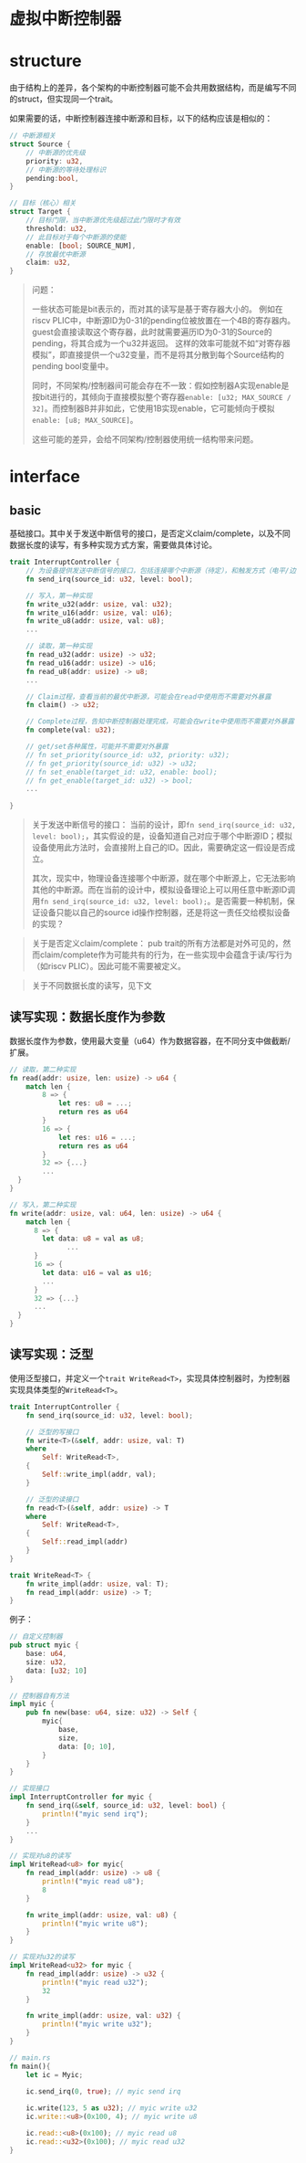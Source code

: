 # 虚拟中断控制器
# structure

由于结构上的差异，各个架构的中断控制器可能不会共用数据结构，而是编写不同的struct，但实现同一个trait。

如果需要的话，中断控制器连接中断源和目标，以下的结构应该是相似的：

```rust
// 中断源相关
struct Source {
    // 中断源的优先级
    priority: u32,
    // 中断源的等待处理标识
    pending:bool,
}

// 目标（核心）相关
struct Target {
    // 目标门限，当中断源优先级超过此门限时才有效
    threshold: u32,
    // 此目标对于每个中断源的使能
    enable: [bool; SOURCE_NUM],
    // 存放最优中断源
    claim: u32,
}
```

>问题：
>
>一些状态可能是bit表示的，而对其的读写是基于寄存器大小的。
>例如在riscv PLIC中，中断源ID为0-31的pending位被放置在一个4B的寄存器内。guest会直接读取这个寄存器，此时就需要遍历ID为0-31的Source的pending，将其合成为一个u32并返回。
>这样的效率可能就不如“对寄存器模拟”，即直接提供一个u32变量，而不是将其分散到每个Source结构的pending bool变量中。
>
>同时，不同架构/控制器间可能会存在不一致：假如控制器A实现enable是按bit进行的，其倾向于直接模拟整个寄存器``enable: [u32; MAX_SOURCE / 32]``。而控制器B并非如此，它使用1B实现enable，它可能倾向于模拟``enable: [u8; MAX_SOURCE]``。
>
>这些可能的差异，会给不同架构/控制器使用统一结构带来问题。








# interface

## basic

基础接口。其中关于发送中断信号的接口，是否定义claim/complete，以及不同数据长度的读写，有多种实现方式方案，需要做具体讨论。

```rust
trait InterruptController {
    // 为设备提供发送中断信号的接口，包括连接哪个中断源（待定），和触发方式（电平/边缘）
    fn send_irq(source_id: u32, level: bool);

    // 写入，第一种实现
    fn write_u32(addr: usize, val: u32);
    fn write_u16(addr: usize, val: u16);
    fn write_u8(addr: usize, val: u8);
    ...

    // 读取，第一种实现
    fn read_u32(addr: usize) -> u32;
    fn read_u16(addr: usize) -> u16;
    fn read_u8(addr: usize) -> u8;
    ...

    // Claim过程，查看当前的最优中断源，可能会在read中使用而不需要对外暴露
    fn claim() -> u32;

    // Complete过程，告知中断控制器处理完成，可能会在write中使用而不需要对外暴露
    fn complete(val: u32);

    // get/set各种属性，可能并不需要对外暴露
    // fn set_priority(source_id: u32, priority: u32);
    // fn get_priority(source_id: u32) -> u32;
    // fn set_enable(target_id: u32, enable: bool);
    // fn get_enable(target_id: u32) -> bool;
    ...
	
}
```


>关于发送中断信号的接口：
>当前的设计，即``fn send_irq(source_id: u32, level: bool);``，其实假设的是，设备知道自己对应于哪个中断源ID；模拟设备使用此方法时，会直接附上自己的ID。因此，需要确定这一假设是否成立。
>
>其次，现实中，物理设备连接哪个中断源，就在哪个中断源上，它无法影响其他的中断源。而在当前的设计中，模拟设备理论上可以用任意中断源ID调用``fn send_irq(source_id: u32, level: bool);``。是否需要一种机制，保证设备只能以自己的source id操作控制器，还是将这一责任交给模拟设备的实现？

>关于是否定义claim/complete：
>pub trait的所有方法都是对外可见的，然而claim/complete作为可能共有的行为，在一些实现中会蕴含于读/写行为（如riscv PLIC）。因此可能不需要被定义。

>关于不同数据长度的读写，见下文


## 读写实现：数据长度作为参数

数据长度作为参数，使用最大变量（u64）作为数据容器，在不同分支中做截断/扩展。

```rust
// 读取，第二种实现
fn read(addr: usize, len: usize) -> u64 {
    match len {
        8 => {
            let res: u8 = ...;
            return res as u64
        }
        16 => {
            let res: u16 = ...;
            return res as u64
        }
        32 => {...}
        ...
  }
}

// 写入，第二种实现
fn write(addr: usize, val: u64, len: usize) -> u64 {
    match len {
      8 => {
        let data: u8 = val as u8;
			  ...
      }
      16 => {
        let data: u16 = val as u16;
        ...
      }
      32 => {...}
      ...
  }
}
```



## 读写实现：泛型

使用泛型接口，并定义一个``trait WriteRead<T>``，实现具体控制器时，为控制器实现具体类型的``WriteRead<T>``。

```rust
trait InterruptController {
	fn send_irq(source_id: u32, level: bool);

	// 泛型的写接口
    fn write<T>(&self, addr: usize, val: T)
    where
        Self: WriteRead<T>,
    {
        Self::write_impl(addr, val);
    }

    // 泛型的读接口
    fn read<T>(&self, addr: usize) -> T
    where
        Self: WriteRead<T>,
    {
        Self::read_impl(addr)
    }
}

trait WriteRead<T> {
    fn write_impl(addr: usize, val: T);
    fn read_impl(addr: usize) -> T;
}
```

例子：

```rust
// 自定义控制器
pub struct myic {
    base: u64,
    size: u32,
    data: [u32; 10]
}

// 控制器自有方法
impl myic {
    pub fn new(base: u64, size: u32) -> Self {
        myic{
            base,
            size,
            data: [0; 10],
        }
    }
}

// 实现接口
impl InterruptController for myic {
    fn send_irq(&self, source_id: u32, level: bool) {
        println!("myic send irq");
    }
    ...
}

// 实现对u8的读写
impl WriteRead<u8> for myic{
    fn read_impl(addr: usize) -> u8 {
        println!("myic read u8");
        8
    }

    fn write_impl(addr: usize, val: u8) {
        println!("myic write u8");
    }
}

// 实现对u32的读写
impl WriteRead<u32> for myic {
    fn read_impl(addr: usize) -> u32 {
        println!("myic read u32");
        32
    }

    fn write_impl(addr: usize, val: u32) {
        println!("myic write u32");
    }
}

// main.rs
fn main(){
    let ic = Myic;

    ic.send_irq(0, true); // myic send irq
    
    ic.write(123, 5 as u32); // myic write u32
    ic.write::<u8>(0x100, 4); // myic write u8

    ic.read::<u8>(0x100); // myic read u8
    ic.read::<u32>(0x100); // myic read u32
}

```



